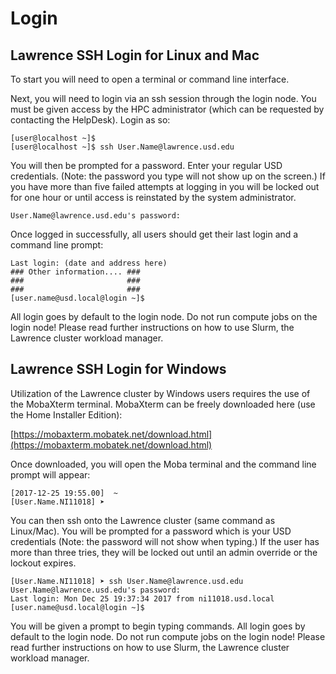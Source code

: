 # Login

## Lawrence SSH Login for Linux and Mac

To start you will need to open a terminal or command line interface.

Next, you will need to login via an ssh session through the login node. You must be given access by the HPC administrator \(which can be requested by contacting the HelpDesk\). Login as so:

```text
[user@localhost ~]$
[user@localhost ~]$ ssh User.Name@lawrence.usd.edu
```

You will then be prompted for a password. Enter your regular USD credentials. \(Note: the password you type will not show up on the screen.\) If you have more than five failed attempts at logging in you will be locked out for one hour or until access is reinstated by the system administrator.

```text
User.Name@lawrence.usd.edu's password:
```

Once logged in successfully, all users should get their last login and a command line prompt:

```text
Last login: (date and address here)
### Other information.... ###
###                       ###
###                       ###
[user.name@usd.local@login ~]$
```

All login goes by default to the login node. Do not run compute jobs on the login node! Please read further instructions on how to use Slurm, the Lawrence cluster workload manager.

## Lawrence SSH Login for Windows

Utilization of the Lawrence cluster by Windows users requires the use of the MobaXterm terminal. MobaXterm can be freely downloaded here \(use the Home Installer Edition\):

[https://mobaxterm.mobatek.net/download.html](https://mobaxterm.mobatek.net/download.html)

Once downloaded, you will open the Moba terminal and the command line prompt will appear:

```text
[2017-12-25 19:55.00]  ~
[User.Name.NI11018] ➤
```

You can then ssh onto the Lawrence cluster \(same command as Linux/Mac\). You will be prompted for a password which is your USD credentials \(Note: the password will not show when typing.\) If the user has more than three tries, they will be locked out until an admin override or the lockout expires.

```text
[User.Name.NI11018] ➤ ssh User.Name@lawrence.usd.edu
User.Name@lawrence.usd.edu's password:
Last login: Mon Dec 25 19:37:34 2017 from ni11018.usd.local
[user.name@usd.local@login ~]$
```

You will be given a prompt to begin typing commands. All login goes by default to the login node. Do not run compute jobs on the login node! Please read further instructions on how to use Slurm, the Lawrence cluster workload manager.

